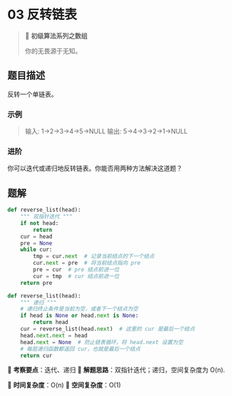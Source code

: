 # 03 反转链表

> 🌈 **初级算法系列之数组**
>
> 你的无畏源于无知。

## 题目描述

反转一个单链表。

### 示例

> 输入: 1->2->3->4->5->NULL
> 输出: 5->4->3->2->1->NULL

### 进阶

你可以迭代或递归地反转链表。你能否用两种方法解决这道题？

## 题解

```python
def reverse_list(head):
    """ 双指针迭代 """
    if not head:
        return
    cur = head
    pre = None
    while cur:
        tmp = cur.next  # 记录当前结点的下一个结点
        cur.next = pre  # 将当前结点指向 pre
        pre = cur  # pre 结点前进一位
        cur = tmp  # cur 结点前进一位
    return pre
```

```python
def reverse_list(head):
    """ 递归 """
    # 递归终止条件是当前为空，或者下一个结点为空
    if head is None or head.next is None:
        return head
    cur = reverse_list(head.next)  # 这里的 cur 是最后一个结点
    head.next.next = head
    head.next = None  # 防止链表循环，将 head.next 设置为空
    # 每层递归函数都返回 cur，也就是最后一个结点
    return cur
```

🍥 **考察要点**：迭代、递归
🍬 **解题思路**：双指针迭代；递归，空间复杂度为 O(n).

🍉 **时间复杂度**：O(n)
🍭 **空间复杂度**：O(1)
